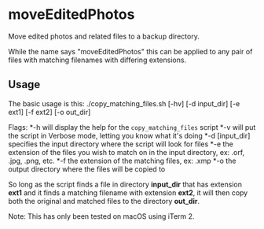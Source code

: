 # moveEditedPhotos
Move edited photos and related files to a backup directory.

While the name says "moveEditedPhotos" this can be applied to any pair of files with matching filenames with differing extensions.

## Usage
The basic usage is this:
./copy_matching_files.sh [-hv] [-d input_dir] [-e ext1] [-f ext2] [-o out_dir]

Flags:
*-h will display the help for the `copy_matching_files` script
*-v will put the script in Verbose mode, letting you know what it's doing
*-d [input_dir] specifies the input directory where the script will look for files
*-e the extension of the files you wish to match on in the input directory, ex: .orf, .jpg, .png, etc.
*-f the extension of the matching files, ex: .xmp
*-o the output directory where the files will be copied to


So long as the script finds a file in directory **input_dir** that has extension **ext1** and it finds a matching filename with extension **ext2**, it will then copy both the original and matched files to the directory **out_dir**.

Note: This has only been tested on macOS using iTerm 2. 